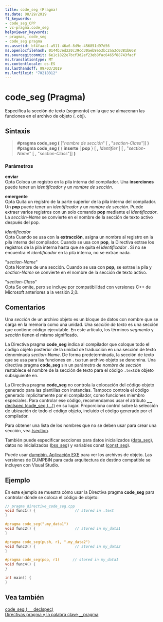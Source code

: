 ```yaml
---
title: code_seg (Pragma)
ms.date: 08/29/2019
f1_keywords:
- code_seg_CPP
- vc-pragma.code_seg
helpviewer_keywords:
- pragmas, code_seg
- code_seg pragma
ms.assetid: bf4faac1-a511-46a6-8d9e-456851d97d56
ms.openlocfilehash: 0144b3ed220c39cd30aeb8e53bc2aa3c0381b668
ms.sourcegitcommit: 6e1c1822e7bcf3d2ef23eb8fac6465f88743facf
ms.translationtype: MT
ms.contentlocale: es-ES
ms.lasthandoff: 09/03/2019
ms.locfileid: "70218312"
---
```

# <a name="code_seg-pragma"></a>code_seg (Pragma)

Especifica la sección de texto (segmento) en la que se almacenan las funciones en el archivo de objeto (. obj).

## <a name="syntax"></a>Sintaxis

> **#pragma code_seg (** ["*nombre de sección*" [ **,** "*section-Class*"]] **)** \
> **#pragma code_seg (** { **inserte** | **pop** } [ **,** *Identifier* ] [ **,** "*section-Name*" [ **,** "*section-Class*"]] **)**

### <a name="parameters"></a>Parámetros

**enviar**\
Opta Coloca un registro en la pila interna del compilador. Una **inserciones** puede tener un *identificador* y un *nombre de sección*.

**emergente**\
Opta Quita un registro de la parte superior de la pila interna del compilador. Un **pop** puede tener un *identificador* y un *nombre de sección*. Puede extraer varios registros con un solo comando **pop** mediante el *identificador*. La *sección-Name* se convierte en el nombre de la sección de texto activo después del pop.

*identificador*\
Opta Cuando se usa con la **extracción**, asigna un nombre al registro en la pila interna del compilador. Cuando se usa con **pop**, la Directiva extrae los registros de la pila interna hasta que se quita el *identificador* . Si no se encuentra el *identificador* en la pila interna, no se extrae nada.

"*section-Name*" \
Opta Nombre de una sección. Cuando se usa con **pop**, se extrae la pila y *section-Name* se convierte en el nombre de la sección de texto activo.

"*section-Class*" \
Opta Se omite, pero se incluye por compatibilidad con versiones C++ de Microsoft anteriores a la versión 2,0.

## <a name="remarks"></a>Comentarios

Una *sección* de un archivo objeto es un bloque de datos con nombre que se carga en la memoria como una unidad. Una *sección de texto* es una sección que contiene código ejecutable. En este artículo, los términos *segmento* y *sección* tienen el mismo significado.

La Directiva pragma **code_seg** indica al compilador que coloque todo el código objeto posterior de la unidad de traducción en una sección de texto denominada *section-Name*. De forma predeterminada, la sección de texto que se usa para las funciones en `.text`un archivo objeto se denomina. Una directiva pragma **code_seg** sin un parámetro *de nombre de sección* restablece el nombre de la sección de texto para el código `.text`de objeto subsiguiente en.

La Directiva pragma **code_seg** no controla la colocación del código objeto generado para las plantillas con instancias. Tampoco controla el código generado implícitamente por el compilador, como funciones miembro especiales. Para controlar ese código, recomendamos usar el atributo [_ _ declspec (code_seg (...))](../cpp/code-seg-declspec.md) en su lugar. Proporciona control sobre la selección de ubicación de todo el código objeto, incluido el código generado por el compilador.

Para obtener una lista de los nombres que no se deben usar para crear una sección, vea [/section](../build/reference/section-specify-section-attributes.md).

También puede especificar secciones para datos inicializados ([data_seg](../preprocessor/data-seg.md)), datos no inicializados ([bss_seg](../preprocessor/bss-seg.md)) y variables const ([const_seg](../preprocessor/const-seg.md)).

Puede usar [dumpbin. Aplicación EXE](../build/reference/dumpbin-command-line.md) para ver los archivos de objeto. Las versiones de DUMPBIN para cada arquitectura de destino compatible se incluyen con Visual Studio.

## <a name="example"></a>Ejemplo

En este ejemplo se muestra cómo usar la Directiva pragma **code_seg** para controlar dónde se coloca el código de objeto:

```cpp
// pragma_directive_code_seg.cpp
void func1() {                  // stored in .text
}

#pragma code_seg(".my_data1")
void func2() {                  // stored in my_data1
}

#pragma code_seg(push, r1, ".my_data2")
void func3() {                  // stored in my_data2
}

#pragma code_seg(pop, r1)      // stored in my_data1
void func4() {
}

int main() {
}
```

## <a name="see-also"></a>Vea también

[code_seg (_ _ declspec)](../cpp/code-seg-declspec.md)\
[Directivas pragma y la palabra clave __pragma](../preprocessor/pragma-directives-and-the-pragma-keyword.md)
